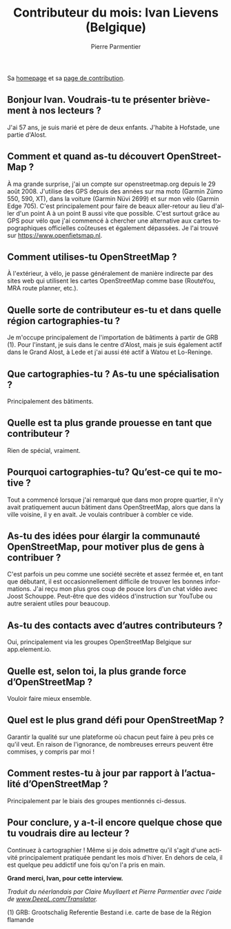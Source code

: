 ﻿---
title: "Contributeur du mois: Ivan Lievens (Belgique)"
featured:
layout: post
category: motm
author: Pierre Parmentier
lang: fr
---

Sa [homepage](https://www.openstreetmap.org/user/Ivan%20Lievens) et sa [page de contribution](https://hdyc.neis-one.org/?Ivan%20Lievens).

## Bonjour Ivan. Voudrais-tu te présenter brièvement à nos lecteurs ?

J'ai 57 ans, je suis marié et père de deux enfants. J'habite à Hofstade, une partie d'Alost.

## Comment et quand as-tu découvert OpenStreetMap ?

À ma grande surprise, j'ai un compte sur openstreetmap.org depuis le 29 août 2008. J'utilise des GPS depuis des années sur ma moto (Garmin Zümo 550, 590, XT), dans la voiture (Garmin Nüvi 2699) et sur mon vélo (Garmin Edge 705). C'est principalement pour faire de beaux aller-retour au lieu d'aller d'un point A à un point B aussi vite que possible. C'est surtout grâce au GPS pour vélo que j'ai commencé à chercher une alternative aux cartes topographiques officielles coûteuses et également dépassées. Je l'ai trouvé sur <https://www.openfietsmap.nl>.

## Comment utilises-tu OpenStreetMap ?

À l'extérieur, à vélo, je passe généralement de manière indirecte par des sites web qui utilisent les cartes OpenStreetMap comme base (RouteYou, MRA route planner, etc.).

## Quelle sorte de contributeur es-tu et dans quelle région cartographies-tu ?

Je m'occupe principalement de l'importation de bâtiments à partir de GRB (1). Pour l'instant, je suis dans le centre d'Alost, mais je suis également actif dans le Grand Alost, à Lede et j'ai aussi été actif à Watou et Lo-Reninge.

## Que cartographies-tu ? As-tu une spécialisation ?

Principalement des bâtiments.

## Quelle est ta plus grande prouesse en tant que contributeur ?

Rien de spécial, vraiment.

## Pourquoi cartographies-tu? Qu’est-ce qui te motive ?

Tout a commencé lorsque j'ai remarqué que dans mon propre quartier, il n'y avait pratiquement aucun bâtiment dans OpenStreetMap, alors que dans la ville voisine, il y en avait. Je voulais contribuer à combler ce vide.

## As-tu des idées pour élargir la communauté OpenStreetMap, pour motiver plus de gens à contribuer ?

C'est parfois un peu comme une société secrète et assez fermée et, en tant que débutant, il est occasionnellement difficile de trouver les bonnes informations. J'ai reçu mon plus gros coup de pouce lors d'un chat vidéo avec Joost Schouppe. Peut-être que des vidéos d'instruction sur YouTube ou autre seraient utiles pour beaucoup.

## As-tu des contacts avec d’autres contributeurs ?

Oui, principalement via les groupes OpenStreetMap Belgique sur app.element.io.

## Quelle est, selon toi, la plus grande force d’OpenStreetMap ?

Vouloir faire mieux ensemble.

## Quel est le plus grand défi pour OpenStreetMap ?

Garantir la qualité sur une plateforme où chacun peut faire à peu près ce qu'il veut. En raison de l'ignorance, de nombreuses erreurs peuvent être commises, y compris par moi !

## Comment restes-tu à jour par rapport à l’actualité d’OpenStreetMap ?

Principalement par le biais des groupes mentionnés ci-dessus.

## Pour conclure, y a-t-il encore quelque chose que tu voudrais dire au lecteur ?

Continuez à cartographier ! Même si je dois admettre qu'il s'agit d'une activité principalement pratiquée pendant les mois d'hiver. En dehors de cela, il est quelque peu addictif une fois qu'on l'a pris en main.

**Grand merci, Ivan, pour cette interview.**

*Traduit du néerlandais par Claire Muyllaert et Pierre Parmentier avec l'aide de www.DeepL.com/Translator.*

(1) GRB: Grootschalig Referentie Bestand i.e. carte de base de la Région flamande

